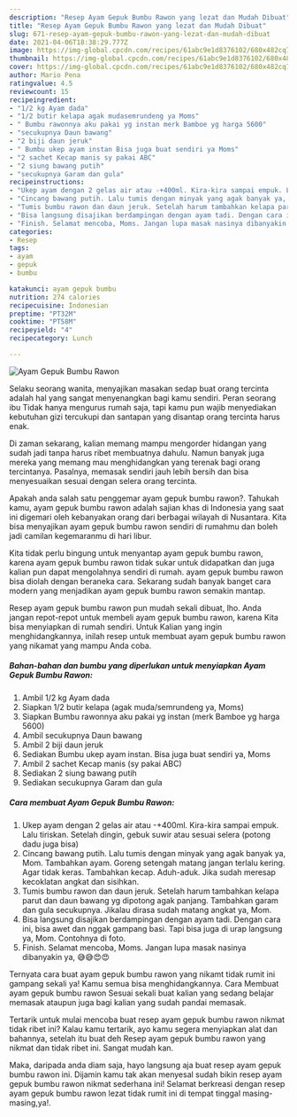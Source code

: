 ```yaml
---
description: "Resep Ayam Gepuk Bumbu Rawon yang lezat dan Mudah Dibuat"
title: "Resep Ayam Gepuk Bumbu Rawon yang lezat dan Mudah Dibuat"
slug: 671-resep-ayam-gepuk-bumbu-rawon-yang-lezat-dan-mudah-dibuat
date: 2021-04-06T18:38:29.777Z
image: https://img-global.cpcdn.com/recipes/61abc9e1d8376102/680x482cq70/ayam-gepuk-bumbu-rawon-foto-resep-utama.jpg
thumbnail: https://img-global.cpcdn.com/recipes/61abc9e1d8376102/680x482cq70/ayam-gepuk-bumbu-rawon-foto-resep-utama.jpg
cover: https://img-global.cpcdn.com/recipes/61abc9e1d8376102/680x482cq70/ayam-gepuk-bumbu-rawon-foto-resep-utama.jpg
author: Mario Pena
ratingvalue: 4.5
reviewcount: 15
recipeingredient:
- "1/2 kg Ayam dada"
- "1/2 butir kelapa agak mudasemrundeng ya Moms"
- " Bumbu rawonnya aku pakai yg instan merk Bamboe yg harga 5600"
- "secukupnya Daun bawang"
- "2 biji daun jeruk"
- " Bumbu ukep ayam instan Bisa juga buat sendiri ya Moms"
- "2 sachet Kecap manis sy pakai ABC"
- "2 siung bawang putih"
- "secukupnya Garam dan gula"
recipeinstructions:
- "Ukep ayam dengan 2 gelas air atau -+400ml. Kira-kira sampai empuk. Lalu tiriskan. Setelah dingin, gebuk suwir atau sesuai selera (potong dadu juga bisa)"
- "Cincang bawang putih. Lalu tumis dengan minyak yang agak banyak ya, Mom. Tambahkan ayam. Goreng setengah matang jangan terlalu kering. Agar tidak keras. Tambahkan kecap. Aduh-aduk. Jika sudah meresap kecoklatan angkat dan sisihkan."
- "Tumis bumbu rawon dan daun jeruk. Setelah harum tambahkan kelapa parut dan daun bawang yg dipotong agak panjang. Tambahkan garam dan gula secukupnya. Jikalau dirasa sudah matang angkat ya, Mom."
- "Bisa langsung disajikan berdampingan dengan ayam tadi. Dengan cara ini, bisa awet dan nggak gampang basi. Tapi bisa juga di urap langsung ya, Mom. Contohnya di foto."
- "Finish. Selamat mencoba, Moms. Jangan lupa masak nasinya dibanyakin ya, 😅😅😍😍"
categories:
- Resep
tags:
- ayam
- gepuk
- bumbu

katakunci: ayam gepuk bumbu 
nutrition: 274 calories
recipecuisine: Indonesian
preptime: "PT32M"
cooktime: "PT58M"
recipeyield: "4"
recipecategory: Lunch

---
```



![Ayam Gepuk Bumbu Rawon](https://img-global.cpcdn.com/recipes/61abc9e1d8376102/680x482cq70/ayam-gepuk-bumbu-rawon-foto-resep-utama.jpg)

Selaku seorang wanita, menyajikan masakan sedap buat orang tercinta adalah hal yang sangat menyenangkan bagi kamu sendiri. Peran seorang ibu Tidak hanya mengurus rumah saja, tapi kamu pun wajib menyediakan kebutuhan gizi tercukupi dan santapan yang disantap orang tercinta harus enak.

Di zaman  sekarang, kalian memang mampu mengorder hidangan yang sudah jadi tanpa harus ribet membuatnya dahulu. Namun banyak juga mereka yang memang mau menghidangkan yang terenak bagi orang tercintanya. Pasalnya, memasak sendiri jauh lebih bersih dan bisa menyesuaikan sesuai dengan selera orang tercinta. 



Apakah anda salah satu penggemar ayam gepuk bumbu rawon?. Tahukah kamu, ayam gepuk bumbu rawon adalah sajian khas di Indonesia yang saat ini digemari oleh kebanyakan orang dari berbagai wilayah di Nusantara. Kita bisa menyajikan ayam gepuk bumbu rawon sendiri di rumahmu dan boleh jadi camilan kegemaranmu di hari libur.

Kita tidak perlu bingung untuk menyantap ayam gepuk bumbu rawon, karena ayam gepuk bumbu rawon tidak sukar untuk didapatkan dan juga kalian pun dapat mengolahnya sendiri di rumah. ayam gepuk bumbu rawon bisa diolah dengan beraneka cara. Sekarang sudah banyak banget cara modern yang menjadikan ayam gepuk bumbu rawon semakin mantap.

Resep ayam gepuk bumbu rawon pun mudah sekali dibuat, lho. Anda jangan repot-repot untuk membeli ayam gepuk bumbu rawon, karena Kita bisa menyiapkan di rumah sendiri. Untuk Kalian yang ingin menghidangkannya, inilah resep untuk membuat ayam gepuk bumbu rawon yang nikamat yang mampu Anda coba.

<!--inarticleads1-->

##### Bahan-bahan dan bumbu yang diperlukan untuk menyiapkan Ayam Gepuk Bumbu Rawon:

1. Ambil 1/2 kg Ayam dada
1. Siapkan 1/2 butir kelapa (agak muda/semrundeng ya, Moms)
1. Siapkan  Bumbu rawonnya aku pakai yg instan (merk Bamboe yg harga 5600)
1. Ambil secukupnya Daun bawang
1. Ambil 2 biji daun jeruk
1. Sediakan  Bumbu ukep ayam instan. Bisa juga buat sendiri ya, Moms
1. Ambil 2 sachet Kecap manis (sy pakai ABC)
1. Sediakan 2 siung bawang putih
1. Sediakan secukupnya Garam dan gula




<!--inarticleads2-->

##### Cara membuat Ayam Gepuk Bumbu Rawon:

1. Ukep ayam dengan 2 gelas air atau -+400ml. Kira-kira sampai empuk. Lalu tiriskan. Setelah dingin, gebuk suwir atau sesuai selera (potong dadu juga bisa)
1. Cincang bawang putih. Lalu tumis dengan minyak yang agak banyak ya, Mom. Tambahkan ayam. Goreng setengah matang jangan terlalu kering. Agar tidak keras. Tambahkan kecap. Aduh-aduk. Jika sudah meresap kecoklatan angkat dan sisihkan.
1. Tumis bumbu rawon dan daun jeruk. Setelah harum tambahkan kelapa parut dan daun bawang yg dipotong agak panjang. Tambahkan garam dan gula secukupnya. Jikalau dirasa sudah matang angkat ya, Mom.
1. Bisa langsung disajikan berdampingan dengan ayam tadi. Dengan cara ini, bisa awet dan nggak gampang basi. Tapi bisa juga di urap langsung ya, Mom. Contohnya di foto.
1. Finish. Selamat mencoba, Moms. Jangan lupa masak nasinya dibanyakin ya, 😅😅😍😍




Ternyata cara buat ayam gepuk bumbu rawon yang nikamt tidak rumit ini gampang sekali ya! Kamu semua bisa menghidangkannya. Cara Membuat ayam gepuk bumbu rawon Sesuai sekali buat kalian yang sedang belajar memasak ataupun juga bagi kalian yang sudah pandai memasak.

Tertarik untuk mulai mencoba buat resep ayam gepuk bumbu rawon nikmat tidak ribet ini? Kalau kamu tertarik, ayo kamu segera menyiapkan alat dan bahannya, setelah itu buat deh Resep ayam gepuk bumbu rawon yang nikmat dan tidak ribet ini. Sangat mudah kan. 

Maka, daripada anda diam saja, hayo langsung aja buat resep ayam gepuk bumbu rawon ini. Dijamin kamu tak akan menyesal sudah bikin resep ayam gepuk bumbu rawon nikmat sederhana ini! Selamat berkreasi dengan resep ayam gepuk bumbu rawon lezat tidak rumit ini di tempat tinggal masing-masing,ya!.

